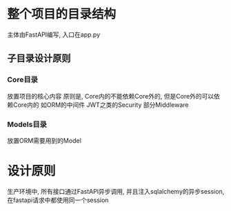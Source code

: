 # 整个项目的目录结构

主体由FastAPI编写, 入口在app.py

## 子目录设计原则

### Core目录
放置项目的核心内容
原则是, Core内的不能依赖Core外的, 但是Core外的可以依赖Core内的
如ORM的中间件
JWT之类的Security
部分Middleware

### Models目录

放置ORM需要用到的Model



# 设计原则

生产环境中, 所有接口通过FastAPI异步调用, 并且注入sqlalchemy的异步session, 在fastapi请求中都使用同一个session